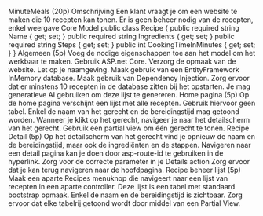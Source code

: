 MinuteMeals (20p)
Omschrijving
Een klant vraagt je om een website te maken die 10 recepten kan tonen. Er is geen beheer nodig
van de recepten, enkel weergave
Core
Model
public class Recipe
{
public required string Name { get; set; }
public required string Ingredients { get; set; }
public required string Steps { get; set; }
public int CookingTimeInMinutes { get; set; }
}
Algemeen (5p)
Voeg de nodige eigenschappen toe aan het model om het werkbaar te maken.
Gebruik ASP.net Core.
Verzorg de opmaak van de website.
Let op je naamgeving.
Maak gebruik van een EntityFramework InMemory database.
Maak gebruik van Dependency Injection.
Zorg ervoor dat er minstens 10 recepten in de database zitten bij het opstarten. Je mag
generatieve AI gebruiken om deze lijst te genereren.
Home pagina (5p)
Op de home pagina verschijnt een lijst met alle recepten. Gebruik hiervoor geen tabel.
Enkel de naam van het gerecht en de bereidingstijd mag getoond worden.
Wanneer je klikt op het gerecht, navigeer je naar het detailscherm van het gerecht.
Gebruik een partial view om één gerecht te tonen.
Recipe Detail (5p)
Op het detailscherm van het gerecht vind je opnieuw de naam en de bereidingstijd, maar ook de
ingrediënten en de stappen.
Navigeren naar een detail pagina kan je doen door asp-route-id te gebruiken in de hyperlink. Zorg
voor de correcte parameter in je Details action
Zorg ervoor dat je kan terug navigeren naar de hoofdpagina.
Recipe beheer lijst (5p)
Maak een aparte Recipes menuknop die navigeert naar een lijst van recepten in een aparte
controller.
Deze lijst is een tabel met standaard bootstrap opmaak.
Enkel de naam en de bereidingstijd is zichtbaar.
Zorg ervoor dat elke tabelrij getoond wordt door middel van een Partial View.

